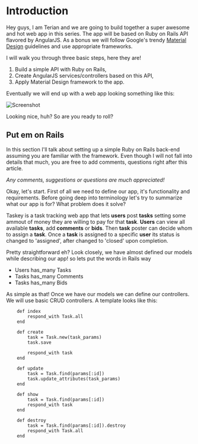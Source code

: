 # Introduction

Hey guys, I am Terian and we are going to build together a super awesome and  hot web app in this series. The app will be based on Ruby on Rails API flavored by AngularJS. As a bonus we will follow Google's trendy [Material Design](http://www.google.com/design/spec/material-design/introduction.html) guidelines and use appropriate frameworks.

I will walk you through three basic steps, here they are!

1. Build a simple API with Ruby on Rails,
2. Create AngularJS services/controllers based on this API,
3. Apply Material Design framework to the app.

Eventually we will end up with a web app looking something like this:

![Screenshot](http://i.imgur.com/UVTJc60.png)

Looking nice, huh? So are you ready to roll?


## Put em on Rails

In this section I'll talk about setting up a simple Ruby on Rails back-end assuming you are familiar with the framework. Even though I will not fall into details that much, you are free to add comments, questions right after this article.

*Any comments, suggestions or questions are much appreciated!*

Okay, let's start. First of all we need to define our app, it's functionality and requirements. Before going deep into terminology let's try to summarize what our app is for? What problem does it solve?

Taskey is a task tracking web app that lets **users** post **tasks** setting some ammout of money they are willing to pay for that **task**. **Users** can view all available **tasks**, add **comments** or **bids**. Then **task** poster can decide whom to assign a **task**. Once a **task** is assigned to a specific **user** its status is changed to 'assigned', after changed to 'closed' upon completion.

Pretty straightforward eh? Look closely, we have almost defined our models while describing our app! so lets put the words in Rails way
- Users has_many Tasks
- Tasks has_many Comments
- Tasks has_many Bids

As simple as that! Once we have our models we can define our controllers. We will use basic CRUD controllers. A template looks like this:

```
	def index
		respond_with Task.all
	end

	def create
		task = Task.new(task_params)
		task.save
		
		respond_with task
	end

	def update
		task = Task.find(params[:id])
		task.update_attributes(task_params)
	end

	def show
		task = Task.find(params[:id])
		respond_with task
	end

	def destroy
		task = Task.find(params[:id]).destroy
		respond_with Task.all
	end
	
```




